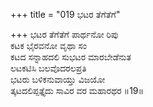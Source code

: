 +++
title = "019 ಭಟರ ತೆಗೆತೆಗೆ"

+++
ಭಟರ ತೆಗೆತೆಗೆ ಪಾರ್ಥನೋ ರಿಪು  
ಕಟಕ ಭೈರವನೋ ವೃಥಾ ಸಂ  
ಕಟದ ಸನ್ನಾಹದಲಿ ಸುಭಟರ ಮಾರಬೇಡೆನುತ  
ಲಟಕಟಿಸಿ ಬಲವೊದರಲಪ್ರತಿ  
ಭಟರು ಬಳಿಕನುವಾಯ್ತು ವಿಜಯೋ  
ತ್ಕಟದಲಿಪ್ಪತ್ತೈದು ಸಾವಿರ ವರ ಮಹಾರಥರ      ॥19॥